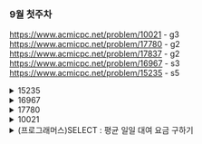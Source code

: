 
### 9월 첫주차
https://www.acmicpc.net/problem/10021 - g3<br>
https://www.acmicpc.net/problem/17780 - g2<br>
https://www.acmicpc.net/problem/17837 - g2<br>
https://www.acmicpc.net/problem/16967 - s3<br>
https://www.acmicpc.net/problem/15235 - s5<br>




<details>
  <summary>15235</summary>
  어우 영어 울렁증 스껄~
  input)
  - N, 참가자의 수 
  - N개의 정수 (각 참가자에게 먹일 피자 조각 수)
  - 최소 1조각, 최대 100조각
  - 피자 줄 때마다 1초

  output)
  - 각 참가자가 필요한 모든 조각을 얻는 시간

  4
  1 3 1 4
  받는 순서 :
  1,2,3,4,2,4,2,4,4
  시간 : 
  1,2,3,4,5,6,7,8,9

  1 7 3 9

  **문제 풀이)**
  (1,1)
  (2,3)
  (3,1)
  (4,4)
  요렇게 input 배열을 담아두고..
  반복문 돌면서 
  key 의 value 를 보고
  만약 value >= 1 이라면
  value -1 을 한 다음에 
  시간 +=1

  만약 value ==1 이라면
  시간 +=1 한 다음에 
  현재 시간을 출력용 배열[key-1] 에 담고
  value -1을 한 다음에
  넘어가유 

  만약 value ==0 이라면
  바로 다음 배열 인자를 확인한다.
  continue 

  마지막으로, 반복문 다 돌고 나면
  return 을 출력배열을 하면 될듯 하다. 

  요런식으로 .. 하면 되려나?

  근데 의문점)
  반복문을 어떻게 끝낼 수 있을까?
  -> while any 라는 개념을 썼다. 
  파이썬 내장함수 중 any()와 all()이 있다. 둘은 아큐먼트로 iterable한 객체를 받는데 이 객체를 돌면서 조건을 검사해 답을 True/False의 답을 반환한다.

  any() : 하나라도 True인게 있으면 True
  all() : 모두 True여야 True 반환
  쉽게 생각해 any는 or, all은 and 연산이라 보면 된다.

  그냥 while True 해버리기엔 조건이 필요했기 때문에,,
  새롭게 알고간다.

  ![image](image.png)

</details>

<details>
  <summary>16967</summary>
  뭔소리야...
  
  H x w 인 배열 A 와 두 정수 X,Y 
  
  크기가 (H+X) x (W+Y) 인 배열 B 는 
  
  배열 A 와 배열 A 를 아래로 X칸, 오른쪽으로 Y 칸 이동시킨 배열을 겹쳐 만들수있다.
  
  배열 B 가만든다고? 먼소리야

  그니까 B  == (H-X) x (W-Y) (A 배열이 이동한 값)
  
  B 배열의 값은 최종적으로 A 배열을 이동한 값과 합쳐or 안합쳐진 값인것같음
  이 소리인것같은디?
  

  H W X Y
  
  2 4 1 1

  2행 4열의 크기를 가진 A 
  
  H+X = 3 이니까 3줄, W+Y = 5니까 5열 (3행 5열)
  
  B 의 배열 입력 
  
  1 2 3 4 0
  
  5 7 9 11 4
  
  0 5 6 7 8
  
  B 는 n x n 배열
  

  B[i][j] 가 두 배열 모두에 포함되지 않으면 0이기 때문에
  
  B[0][4] 가 두 배열 모두에 포함되지 않는다 즉, (0,4) 가 A 에없다고?
  
  B[2][1] 가 두 배열에 모두에 포함되면 0 이외의 값
  
  ex ) 
  
  B[2][1] = 5이기 때문에,,, 이게 A[2][1] + A[1][0] = 5 
  일수도잇고,,
  
  B[2][1] = 5 가 두 배열 중 하나에 포함되면 B[2][1] = A[2][1] or A[1][0]
  
  이다..?

  으음..
  
  B[2][0] = 0 => (2,0) 이 A 에 없다. 그렇다는 소리는,, A의
  A[2][*] 요 행은 다 없고, 이동한 값만 존재한다는소리아닐까?
  

  B[2][1] = A[1][0] = 5 
  
  B[2][2] = A[1][1] = 6
  
  B[2][3] = A[1][2] = 7
  
  B[2][4] = A[1][3] = 8
  

  그러면 
  
  B[0][4] 역시도 (0,4) 가 A 에 없으니까.. A를 이동한 값은 존재한다는 소리인가
  

  약간 답만보고 유추를 해보자. 머리터질것가트니깐.
  
  1 2 3 4
  
  5 6 7 8 
  

  1 2 3 4 0
  
  5 6+1 7+2 8+3 4
  
  0 5 6 7 8
  
  오른쪽으로 한칸 아래로 한칸
  내가 너무 어렵게 생각했다..
  다른 예제를 보고 더 생각해보자

  H W X Y
  
  3 3 2 1
  
  A : 3 행 3열
  
  오른쪽으로 1칸, 아래로 두칸움직임

  1 2 3 0
  
  4 5 6 0
  
  7 9 11 3
  
  0 4 5 6
  
  0 7 8 9
  
  A[2][1] 부터 겹치게 된다. 그렇다는 소리는? 그 전까지는 안겹친다는 것
  
  A[0][0] = B[0][0] = 1
  
  그 논리로 A 가
  
  1 2 3 
  
  4 5 6
  
  7 ? ? 로 구성됨을 알 수 있다.
  
  그럼 우리가 알아야 하는건 A[2][1], A[2][2] 만 알면 A 출력가능

  B[2][1] = A[2][1] +A[0][0] = 9 니까, A[2][1] = 8
  
  B[2][2] = A[2][2] +A[0][1] = 11이니까, A[2][2] = 9

  즉 남은 2개의 숫자는 8과 9이다.
  
  A 는 
  
  1 2 3
  
  4 5 6
  
  7 8 9

  이걸 코드로 만들어보면 되는데 응..

  저기서 A[2][0] 까지는 했다 쳐, 근데 남은 개수가 몇개인지 어케알지?
  
  음.. 아 0인 것을 확인해서 할까? 아니야..
  A[2][1] ~ A[H-1][W-1] 을 알기 위해서는
  B[i][j] = A[i][j] + A[i-X][j-Y] 이기 때문에
  A[i][j] = B[i][j] - A[i-X][j-Y] 이다.
  ㅇㅋ 확인 
  
  느이아아아악! 거의 한시간 넘게..풀었는데!! 풀었어!! 이야각악!
  ![image](image_4.png)
  

</details>

<details>
  <summary>17780</summary>
  크기가 : N x N <br>
  말의 개수 : K 개 <br>
  하나의 말 위에 다른 말 올릴 수 있어<br>
  체스판 색 : 흰,빨,파 <br>
  방향 : 위, 아래, 왼, 오가 이미 정해져있다. <br>
  턴 한번 - 1~K 말 까지 순서대로 이동,
  말 하나 이동할 때 위에 올려진 말도 함께 이동,
  가장 아래에 있는 말만 이동,
  말이 4개 쌓이는 순간 게임 끝 <br>

  - A번 말이 이동하려는 칸이
    - if ) 흰색이면 -> 이동
      - if ) 말이 이미 존재하면 가장 위에 A 번 말을 올려놓
      - A,B,C 로 쌓여있고 D,E 가 있는 경우 D,E,A,B,C 순서로 쌓임 (스택?)
    - elif ) 빨간색 -> 이동 후 A 번 말과 그 위에 있는 모든 말의 쌓이 순서를 반대로 바꿈
        - if ) 말 존재 x
          - A,B,C 이동 후 C,B,A 로 순서 변경
        - else)
          - A,D,F,G 이동 후 E,C,B 가 있다면 E,C,B,G,F,D,A 로 쌓임
    - elif) 파란색 -> A 의 이동 방향을 반대로, 한칸 이동
      - if ) 이동하는 칸이 파란색이라면, 방향만 바꾸고 이동x

    - all) 체스판 벗어나려는 경우
      - 방향만 바꾸고 이동 x

  개 어질어질하네<br>

  1,2,3,4 로 되어있으면 그 순서는 처음에만 숫자대로 가는듯<br>
  그 다음부터는 제일 밑에있는것부터 진행 -> 그 다음 위에 있는 거<br> 

  N,K<br>
  0 : 흰색, 1: 빨간색, 2: 파란색 <br>
  말의 정보는 행,열의 번호, 이동방향<br>
  이동방향 : 1,2,3,4 (오 왼 위 아래)<br>
  벌써 하기싫어 이야 써야하는 if 문이 아득하네<br>
  출력: 게임이 종료되는 턴의 번호 / <br>
  종료 조건 : 말이 4개 쌓이는 순간, /<br>
  만약 쌓이는 순간이 영영 없거나 턴이 1000이 넘어가면 종료 후 -1 출력<br>

  어 어렵다.<br>
  말의 정보를 K[0] = 하고 행,열,방향 담아두는건가?<br>
  그럼 이제 이동하고 부터의 순서는 큐나 스택에 담아두는건가?<br>
  같은 칸에 말이 여러개 있는지 , 그 순서를 어떻게 알고 정하지 <br>


  #### 시행착오 1)
  ![image](image_5.png)
  음.. 말의 개수가 4개인 경우를 못찾는것같음 
  
</details>
</details>





<details>
  <summary>10021</summary>
  <!-- 내용 -->
</details>
</details>




<details>
  <summary> (프로그래머스)SELECT : 평균 일일 대여 요금 구하기</summary>
  느아아 sql 다 까먹었네...

  - 함수 : ROUND("값", "자리수")


  #### ROUND
  소수점 반올림 - (소수점 첫째자리 반올림의 경우)
  SELECT ROUND(1235.543)    --①
       , ROUND(1235.443)    --②
       , ROUND(1235.443, 0) --③
    FROM dual


  ①,②,③ 모두 소수점 첫번째 자리수를 반올림 한다. ①은 소수점 첫번째 자리수가 5이므로 반올림 되었고, ②는 4이므로 그냥 버려졌다. ③은 ①,②와 동일하게 소수점 첫번째 자리수를 반올림하는 것이며 두번째 파라미터(0)은 생략이 가능하다.


  ### 논리 연산자
  ![image](image_2.png)

  이외에 참고 하면 좋은 [링크](https://velog.io/@seanlee/%EB%A7%88%EC%BC%80%ED%84%B0%EB%A5%BC-%EC%9C%84%ED%95%9C-SQL-WHERE-%EC%A0%88%EC%9D%84-%ED%86%B5%ED%95%9C-%EC%A1%B0%EA%B1%B4%EB%B6%80-%EC%BF%BC%EB%A6%AC)
</details>

